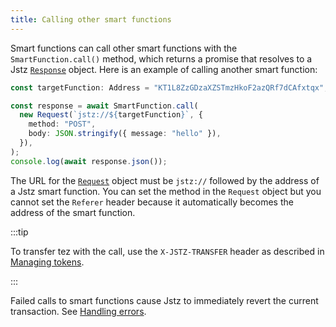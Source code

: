```yaml
---
title: Calling other smart functions
---
```


Smart functions can call other smart functions with the `SmartFunction.call()` method, which returns a promise that resolves to a Jstz [`Response`](/api/response) object.
Here is an example of calling another smart function:

```typescript
const targetFunction: Address = "KT1L8ZzGDzaXZSTmzHkoF2azQRf7dCAfxtqx";

const response = await SmartFunction.call(
  new Request(`jstz://${targetFunction}`, {
    method: "POST",
    body: JSON.stringify({ message: "hello" }),
  }),
);
console.log(await response.json());
```

The URL for the [`Request`](/api/request) object must be `jstz://` followed by the address of a Jstz smart function.
You can set the method in the `Request` object but you cannot set the `Referer` header because it automatically becomes the address of the smart function.

:::tip

To transfer tez with the call, use the `X-JSTZ-TRANSFER` header as described in [Managing tokens](/functions/tokens).

:::

Failed calls to smart functions cause Jstz to immediately revert the current transaction.
See [Handling errors](/functions/errors).
